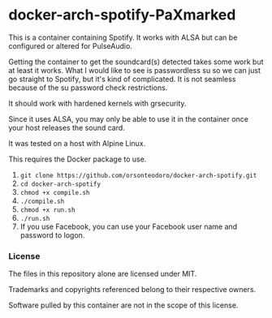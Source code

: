 # docker-arch-spotify-PaXmarked

This is a container containing Spotify.  It works with ALSA but can be configured or altered for PulseAudio.

Getting the container to get the soundcard(s) detected takes some work but at least it works.  What I would like to see is passwordless su so we can just go straight to Spotify, but it's kind of complicated.  It is not seamless because of the su password check restrictions.

It should work with hardened kernels with grsecurity.

Since it uses ALSA, you may only be able to use it in the container once your host releases the sound card.

It was tested on a host with Alpine Linux.

This requires the Docker package to use.

1. `git clone https://github.com/orsonteodoro/docker-arch-spotify.git`
2. `cd docker-arch-spotify`
3. `chmod +x compile.sh`
4. `./compile.sh`
5. `chmod +x run.sh`
6. `./run.sh`
7.  If you use Facebook, you can use your Facebook user name and password to logon.

### License

The files in this repository alone are licensed under MIT.

Trademarks and copyrights referenced belong to their respective owners.

Software pulled by this container are not in the scope of this license.
